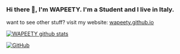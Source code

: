 ### Hi there 👋, I'm WAPEETY. I'm a Student and I live in Italy.



want to see other stuff? visit my website: [wapeety.github.io](https://wapeety.github.io)

[![WAPEETY github stats](https://github-readme-stats.vercel.app/api?username=WAPEETY)](https://github.com/WAPEETY)

[![GitHub](https://img.shields.io/badge/dynamic/json?logo=github&label=GitHub+Followers&labelColor=282c34&color=181717&query=%24.data.totalSubs&url=https%3A%2F%2Fapi.spencerwoo.com%2Fsubstats%2F%3Fsource%3Dgithub%26queryKey%3DWAPEETY&longCache=true)](https://github.com/WAPEETY)

<!--
**WAPEETY/WAPEETY** is a ✨ _special_ ✨ repository because its `README.md` (this file) appears on your GitHub profile.

Here are some ideas to get you started:

- 🔭 I’m currently working on ...
- 🌱 I’m currently learning ...
- 👯 I’m looking to collaborate on ...
- 🤔 I’m looking for help with ...
- 💬 Ask me about ...
- 📫 How to reach me: ...
- 😄 Pronouns: ...
- ⚡ Fun fact: ...
-->
